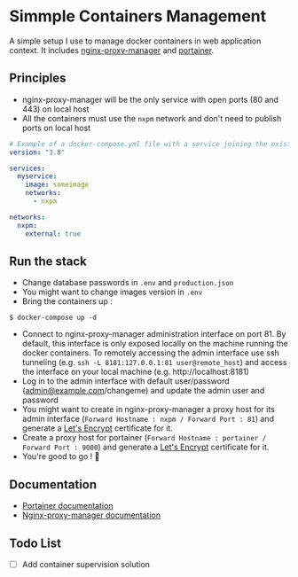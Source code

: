 # Simmple Containers Management

A simple setup I use to manage docker containers in web application context. It includes [nginx-proxy-manager](https://github.com/jc21/nginx-proxy-manager) and [portainer](https://github.com/portainer/portainer). 

## Principles

* nginx-proxy-manager will be the only service with open ports (80 and 443) on local host
* All the containers must use the `nxpm` network and don't need to publish ports on local host
```yaml
# Example of a docker-compose.yml file with a service joining the existing nxpm network 
version: "3.8"

services:
  myservice:
    image: someimage
    networks:
      - nxpm

networks:
  nxpm:
    external: true
```

## Run the stack

* Change database passwords in `.env` and `production.json`
* You might want to change images version in `.env`
* Bring the containers up :
```Shell
$ docker-compose up -d
```
* Connect to nginx-proxy-manager administration interface on port 81. By default, this interface is only exposed locally on the machine running the docker containers. To remotely accessing the admin interface use ssh tunneling (e.g. `ssh -L 8181:127.0.0.1:81 user@remote_host`) and access the interface on your local machine (e.g. http://localhost:8181)
* Log in to the admin interface with default user/password (admin@example.com/changeme) and update the admin user and password
* You might want to create in nginx-proxy-manager a proxy host for its admin interface (`Forward Hostname : nxpm / Forward Port : 81`) and generate a [Let's Encrypt](https://letsencrypt.org/) certificate for it.
* Create a proxy host for portainer (`Forward Hostname : portainer / Forward Port : 9000`) and generate a [Let's Encrypt](https://letsencrypt.org/) certificate for it.
* You're good to go ! :rocket:

## Documentation

* [Portainer documentation](https://documentation.portainer.io/)
* [Nginx-proxy-manager documentation](https://nginxproxymanager.com/guide/)

## Todo List

- [ ] Add container supervision solution
